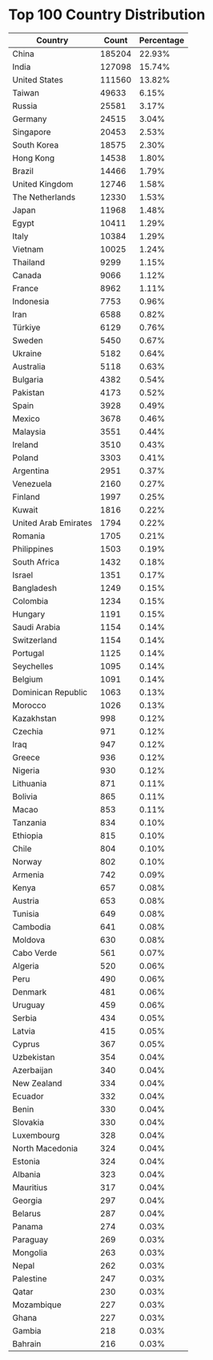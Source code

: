 # Top 100 Country Distribution
| Country | Count | Percentage |
|----|----|----|
| China | 185204 | 22.93% |
| India | 127098 | 15.74% |
| United States | 111560 | 13.82% |
| Taiwan | 49633 | 6.15% |
| Russia | 25581 | 3.17% |
| Germany | 24515 | 3.04% |
| Singapore | 20453 | 2.53% |
| South Korea | 18575 | 2.30% |
| Hong Kong | 14538 | 1.80% |
| Brazil | 14466 | 1.79% |
| United Kingdom | 12746 | 1.58% |
| The Netherlands | 12330 | 1.53% |
| Japan | 11968 | 1.48% |
| Egypt | 10411 | 1.29% |
| Italy | 10384 | 1.29% |
| Vietnam | 10025 | 1.24% |
| Thailand | 9299 | 1.15% |
| Canada | 9066 | 1.12% |
| France | 8962 | 1.11% |
| Indonesia | 7753 | 0.96% |
| Iran | 6588 | 0.82% |
| Türkiye | 6129 | 0.76% |
| Sweden | 5450 | 0.67% |
| Ukraine | 5182 | 0.64% |
| Australia | 5118 | 0.63% |
| Bulgaria | 4382 | 0.54% |
| Pakistan | 4173 | 0.52% |
| Spain | 3928 | 0.49% |
| Mexico | 3678 | 0.46% |
| Malaysia | 3551 | 0.44% |
| Ireland | 3510 | 0.43% |
| Poland | 3303 | 0.41% |
| Argentina | 2951 | 0.37% |
| Venezuela | 2160 | 0.27% |
| Finland | 1997 | 0.25% |
| Kuwait | 1816 | 0.22% |
| United Arab Emirates | 1794 | 0.22% |
| Romania | 1705 | 0.21% |
| Philippines | 1503 | 0.19% |
| South Africa | 1432 | 0.18% |
| Israel | 1351 | 0.17% |
| Bangladesh | 1249 | 0.15% |
| Colombia | 1234 | 0.15% |
| Hungary | 1191 | 0.15% |
| Saudi Arabia | 1154 | 0.14% |
| Switzerland | 1154 | 0.14% |
| Portugal | 1125 | 0.14% |
| Seychelles | 1095 | 0.14% |
| Belgium | 1091 | 0.14% |
| Dominican Republic | 1063 | 0.13% |
| Morocco | 1026 | 0.13% |
| Kazakhstan | 998 | 0.12% |
| Czechia | 971 | 0.12% |
| Iraq | 947 | 0.12% |
| Greece | 936 | 0.12% |
| Nigeria | 930 | 0.12% |
| Lithuania | 871 | 0.11% |
| Bolivia | 865 | 0.11% |
| Macao | 853 | 0.11% |
| Tanzania | 834 | 0.10% |
| Ethiopia | 815 | 0.10% |
| Chile | 804 | 0.10% |
| Norway | 802 | 0.10% |
| Armenia | 742 | 0.09% |
| Kenya | 657 | 0.08% |
| Austria | 653 | 0.08% |
| Tunisia | 649 | 0.08% |
| Cambodia | 641 | 0.08% |
| Moldova | 630 | 0.08% |
| Cabo Verde | 561 | 0.07% |
| Algeria | 520 | 0.06% |
| Peru | 490 | 0.06% |
| Denmark | 481 | 0.06% |
| Uruguay | 459 | 0.06% |
| Serbia | 434 | 0.05% |
| Latvia | 415 | 0.05% |
| Cyprus | 367 | 0.05% |
| Uzbekistan | 354 | 0.04% |
| Azerbaijan | 340 | 0.04% |
| New Zealand | 334 | 0.04% |
| Ecuador | 332 | 0.04% |
| Benin | 330 | 0.04% |
| Slovakia | 330 | 0.04% |
| Luxembourg | 328 | 0.04% |
| North Macedonia | 324 | 0.04% |
| Estonia | 324 | 0.04% |
| Albania | 323 | 0.04% |
| Mauritius | 317 | 0.04% |
| Georgia | 297 | 0.04% |
| Belarus | 287 | 0.04% |
| Panama | 274 | 0.03% |
| Paraguay | 269 | 0.03% |
| Mongolia | 263 | 0.03% |
| Nepal | 262 | 0.03% |
| Palestine | 247 | 0.03% |
| Qatar | 230 | 0.03% |
| Mozambique | 227 | 0.03% |
| Ghana | 227 | 0.03% |
| Gambia | 218 | 0.03% |
| Bahrain | 216 | 0.03% |
